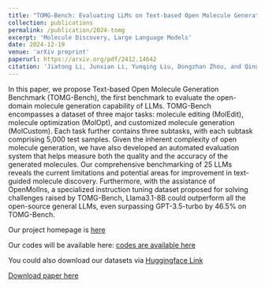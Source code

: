 ```yaml
---
title: "TOMG-Bench: Evaluating LLMs on Text-based Open Molecule Generation"
collection: publications
permalink: /publication/2024-tomg
excerpt: 'Molecule Discovery, Large Language Models'
date: 2024-12-19
venue: 'arXiv preprint'
paperurl: https://arxiv.org/pdf/2412.14642
citation: 'Jiatong Li, Junxian Li, Yunqing Liu, Dongzhan Zhou, and Qing Li. (2024). TOMG-Bench: Evaluating LLMs on Text-based Open Molecule Generation. arXiv preprint arXiv:2412.14642.'
---
```


In this paper, we propose Text-based Open Molecule Generation Benchmark (TOMG-Bench), the first benchmark to evaluate the open-domain molecule generation capability of LLMs. TOMG-Bench encompasses a dataset of three major tasks: molecule editing (MolEdit), molecule optimization (MolOpt), and customized molecule generation (MolCustom). Each task further contains three subtasks, with each subtask comprising 5,000 test samples. Given the inherent complexity of open molecule generation, we have also developed an automated evaluation system that helps measure both the quality and the accuracy of the generated molecules. Our comprehensive benchmarking of 25 LLMs reveals the current limitations and potential areas for improvement in text-guided molecule discovery. Furthermore, with the assistance of OpenMolIns, a specialized instruction tuning dataset proposed for solving challenges raised by TOMG-Bench, Llama3.1-8B could outperform all the open-source general LLMs, even surpassing GPT-3.5-turbo by 46.5% on TOMG-Bench.

Our project homepage is [here](https://phenixace.github.io/tomgbench/)

Our codes will be available here:
[codes are available here](https://github.com/phenixace/TOMG-Bench)

You could also download our datasets via [Huggingface Link](https://huggingface.co/datasets/Duke-de-Artois/TOMG-Bench)

[Download paper here](https://arxiv.org/pdf/2412.14642)
